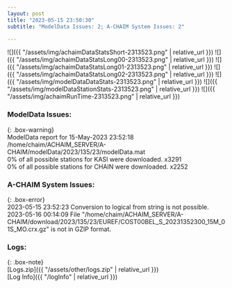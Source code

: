 ```yaml
---
layout: post
title: "2023-05-15 23:50:30"
subtitle: "ModelData Issues: 2; A-CHAIM System Issues: 2"

---
```


![]({{ "/assets/img/achaimDataStatsShort-2313523.png" | relative_url }})
![]({{ "/assets/img/achaimDataStatsLong00-2313523.png" | relative_url }})
![]({{ "/assets/img/achaimDataStatsLong01-2313523.png" | relative_url }})
![]({{ "/assets/img/achaimDataStatsLong02-2313523.png" | relative_url }})
![]({{ "/assets/img/modelDataDataStats-2313523.png" | relative_url }})
![]({{ "/assets/img/modelDataStationStats-2313523.png" | relative_url }})
![]({{ "/assets/img/achaimRunTime-2313523.png" | relative_url }})


### ModelData Issues:  
  
{: .box-warning}  
 ModelData report for 15-May-2023 23:52:18   
 /home/chaim/ACHAIM_SERVER/A-CHAIM/modelData/2023/135/23/modelData.mat   
 0% of all possible stations for KASI were downloaded. x3291   
 0% of all possible stations for CHAIN were downloaded. x2252   
  
### A-CHAIM System Issues:  
  
{: .box-error}  
2023-05-15 23:52:23 Conversion to logical from string is not possible.  
2023-05-16 00:14:09 File "/home/chaim/ACHAIM_SERVER/A-CHAIM/download/2023/135/23/EUREF/COST00BEL_S_20231352300_15M_01S_MO.crx.gz" is not in GZIP format.  

### Logs:  
  
{: .box-note}  
[Logs.zip]({{ "/assets/other/logs.zip" | relative_url }})  
[Log Info]({{ "/logInfo" | relative_url }})  
